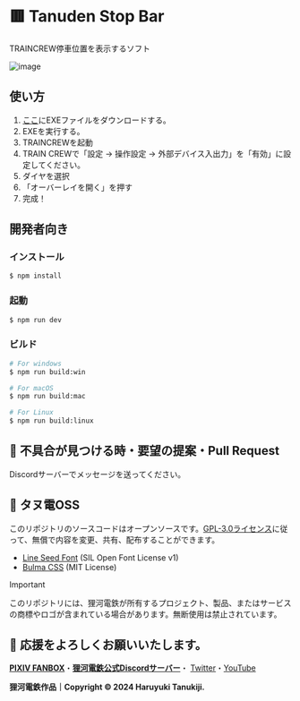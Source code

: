# 🟥 Tanuden Stop Bar
TRAINCREW停車位置を表示するソフト

![image](https://github.com/user-attachments/assets/e06e6d75-d712-41a2-8a1f-22592d93e169)


## 使い方
1. [ここ](https://github.com/haruyukitanuki/tanuden-stopbar/releases)にEXEファイルをダウンロードする。
2. EXEを実行する。
3. TRAINCREWを起動
4. TRAIN CREWで「設定 → 操作設定 → 外部デバイス入出力」を「有効」に設定してください。
5. ダイヤを選択
6. 「オーバーレイを開く」を押す
7. 完成！

## 開発者向き
### インストール

```bash
$ npm install
```

### 起動

```bash
$ npm run dev
```

### ビルド

```bash
# For windows
$ npm run build:win

# For macOS
$ npm run build:mac

# For Linux
$ npm run build:linux
```

## 🐛 不具合が見つける時・要望の提案・Pull Request
Discordサーバーでメッセージを送ってください。

## 💾 タヌ電OSS
このリポジトリのソースコードはオープンソースです。[GPL-3.0ライセンス](https://github.com/haruyukitanuki/tanuden-stopbar?tab=GPL-3.0-1-ov-file)に従って、無償で内容を変更、共有、配布することができます。

- [Line Seed Font](https://seed.line.me/index_jp.html) (SIL Open Font License v1)
- [Bulma CSS](https://bulma.io) (MIT License)

> [!IMPORTANT] 
> このリポジトリには、狸河電鉄が所有するプロジェクト、製品、またはサービスの商標やロゴが含まれている場合があります。無断使用は禁止されています。

## 💝 応援をよろしくお願いいたします。

[**PIXIV FANBOX**](https://haruyukitanuki.fanbox.cc/)・[**狸河電鉄公式Discordサーバー**](https://discord.gg/WV2yRvYBN7)・
[Twitter](https://twitter.com/haruyukitanuki)・[YouTube](https://youtube.com/@haruyukitanuki)

**狸河電鉄作品｜Copyright &copy; 2024 Haruyuki Tanukiji.**
